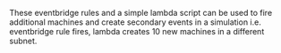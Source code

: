 These eventbridge rules and a simple lambda script can be used to fire additional machines and create secondary events in a simulation i.e. eventbridge rule fires, lambda creates 10 new machines in a different subnet. 